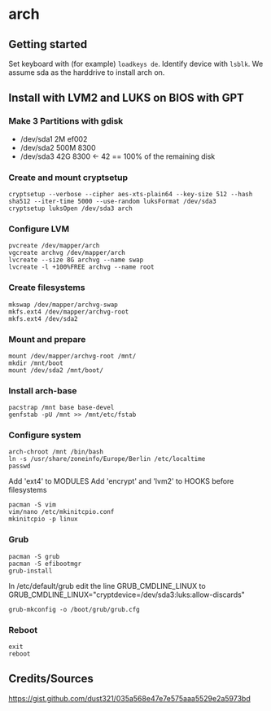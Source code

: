 # arch

## Getting started
Set keyboard with (for example) `loadkeys de`.
Identify device with `lsblk`. We assume sda as the harddrive to install arch on.

## Install with LVM2 and LUKS on BIOS with GPT

### Make 3 Partitions with gdisk
- /dev/sda1 2M    ef002
- /dev/sda2 500M  8300
- /dev/sda3 42G   8300 <- 42 == 100% of the remaining disk

### Create and mount cryptsetup
```
cryptsetup --verbose --cipher aes-xts-plain64 --key-size 512 --hash sha512 --iter-time 5000 --use-random luksFormat /dev/sda3
cryptsetup luksOpen /dev/sda3 arch
```

### Configure LVM
``` 
pvcreate /dev/mapper/arch
vgcreate archvg /dev/mapper/arch
lvcreate --size 8G archvg --name swap
lvcreate -l +100%FREE archvg --name root
```

### Create filesystems
```
mkswap /dev/mapper/archvg-swap
mkfs.ext4 /dev/mapper/archvg-root
mkfs.ext4 /dev/sda2
```

### Mount and prepare
```
mount /dev/mapper/archvg-root /mnt/
mkdir /mnt/boot
mount /dev/sda2 /mnt/boot/
```

### Install arch-base
```
pacstrap /mnt base base-devel
genfstab -pU /mnt >> /mnt/etc/fstab
```

### Configure system
```
arch-chroot /mnt /bin/bash
ln -s /usr/share/zoneinfo/Europe/Berlin /etc/localtime
passwd
```

Add 'ext4' to MODULES
Add 'encrypt' and 'lvm2' to HOOKS before filesystems
```
pacman -S vim
vim/nano /etc/mkinitcpio.conf
mkinitcpio -p linux
```

### Grub
```
pacman -S grub
pacman -S efibootmgr
grub-install
```
In /etc/default/grub edit the line GRUB_CMDLINE_LINUX to GRUB_CMDLINE_LINUX="cryptdevice=/dev/sda3:luks:allow-discards"

```
grub-mkconfig -o /boot/grub/grub.cfg
```

### Reboot
```
exit
reboot
```

## Credits/Sources
https://gist.github.com/dust321/035a568e47e7e575aaa5529e2a5973bd
